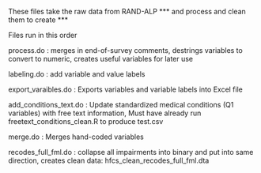 
These files take the raw data from RAND-ALP *** and process and clean them to create ***

Files run in this order 

process.do : merges in end-of-survey comments, destrings variables to convert to numeric, creates useful variables for later use 

labeling.do : add variable and value labels 

export_varaibles.do : Exports variables and variable labels into Excel file 

add_conditions_text.do : Update standardized medical conditions (Q1 variables) with free text information, Must have already run freetext_conditions_clean.R to produce test.csv 

merge.do : Merges hand-coded variables 

recodes_full_fml.do : collapse all impairments into binary and put into same direction, creates clean data: hfcs_clean_recodes_full_fml.dta
